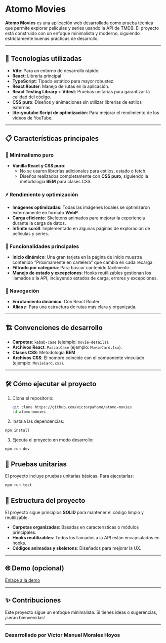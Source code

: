 # Atomo Movies

**Atomo Movies** es una aplicación web desarrollada como prueba técnica que permite explorar películas y series usando la API de TMDB. El proyecto está construido con un enfoque minimalista y moderno, siguiendo estrictamente buenas prácticas de desarrollo.

---

## 🚀 Tecnologías utilizadas

- **Vite**: Para un entorno de desarrollo rápido.
- **React**: Librería principal
- **TypeScript**: Tipado estático para mayor robustez.
- **React Router**: Manejo de rutas en la aplicación.
- **React Testing Library + Vitest**: Pruebas unitarias para garantizar la calidad del código.
- **CSS puro**: Diseños y animaciones sin utilizar librerías de estilos externas.
- **lite-youtube Script de optimización**: Para mejorar el rendimiento de los videos de YouTube.

---

## 📋 Características principales

### 🌟 Minimalismo puro
- **Vanilla React y CSS puro**: 
  - No se usaron librerías adicionales para estilos, estado o fetch.
  - Diseños realizados completamente con **CSS puro**, siguiendo la metodología **BEM** para clases CSS.

### ⚡ Rendimiento y optimización
- **Imágenes optimizadas**: Todas las imágenes locales se optimizaron externamente en formato **WebP**.
- **Carga eficiente**: Skeletons animados para mejorar la experiencia durante la carga de datos.
- **Infinite scroll**: Implementado en algunas páginas de exploración de películas y series.

### 🎯 Funcionalidades principales
- **Inicio dinámico**: Una gran tarjeta en la página de inicio muestra contenido "Próximamente en cartelera" que cambia en cada recarga.
- **Filtrado por categoría**: Para buscar contenido fácilmente.
- **Manejo de estado y excepciones**: Hooks reutilizables gestionan los llamados a la API, incluyendo estados de carga, errores y excepciones.

### 🔗 Navegación
- **Enrutamiento dinámico**: Con React Router.
- **Alias `@`**: Para una estructura de rutas más clara y organizada.

---

## 🏗️ Convenciones de desarrollo

- **Carpetas**: `kebab-case` (ejemplo: `movie-details`).
- **Archivos React**: `PascalCase` (ejemplo: `MovieCard.tsx`).
- **Clases CSS**: Metodología **BEM**.
- **Archivos CSS**: El nombre coincide con el componente vinculado (ejemplo: `MovieCard.css`).

---

## 🛠️ Cómo ejecutar el proyecto

1. Clona el repositorio:
   ```bash
   git clone https://github.com/victorpahomo/atomo-movies
   cd atomo-movies
   ```

2. Instala las dependencias:
  ```bash
  npm install
   ```
3. Ejecuta el proyecto en modo desarrollo:
  ```bash
  npm run dev
   ```

## 🧪 Pruebas unitarias

El proyecto incluye pruebas unitarias básicas. Para ejecutarlas:
  ```bash
  npm run test
   ```

## 📂 Estructura del proyecto

El proyecto sigue principios **SOLID** para mantener el código limpio y reutilizable.

- **Carpetas organizadas**: Basadas en características o módulos principales.
- **Hooks reutilizables**: Todos los llamados a la API están encapsulados en hooks.
- **Códigos animados y skeletons**: Diseñados para mejorar la UX.

---

## 🌐 Demo (opcional)

[Enlace a la demo](https://atomo-movies.vercel.app/)

---

## ✨ Contribuciones

Este proyecto sigue un enfoque minimalista. Si tienes ideas o sugerencias, ¡serán bienvenidas! 

---

### Desarrollado por Víctor Manuel Morales Hoyos